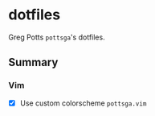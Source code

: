 # dotfiles

Greg Potts `pottsga`'s dotfiles.

## Summary

### Vim

- [x] Use custom colorscheme `pottsga.vim`
